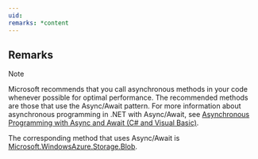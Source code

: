 ```yaml
---
uid: 
remarks: *content
---
```

## Remarks  
  
> [!NOTE]
>  Microsoft recommends that you call asynchronous methods in your code whenever possible for optimal performance. The recommended methods are those that use the Async/Await pattern. For more information about asynchronous programming in .NET with Async/Await, see [Asynchronous Programming with Async and Await (C# and Visual Basic)](https://msdn.microsoft.com/library/hh191443.aspx).  
>   
>  The corresponding method that uses Async/Await is [Microsoft.WindowsAzure.Storage.Blob](assetId:///N:Microsoft.WindowsAzure.Storage.Blob?qualifyHint=False&autoUpgrade=True).